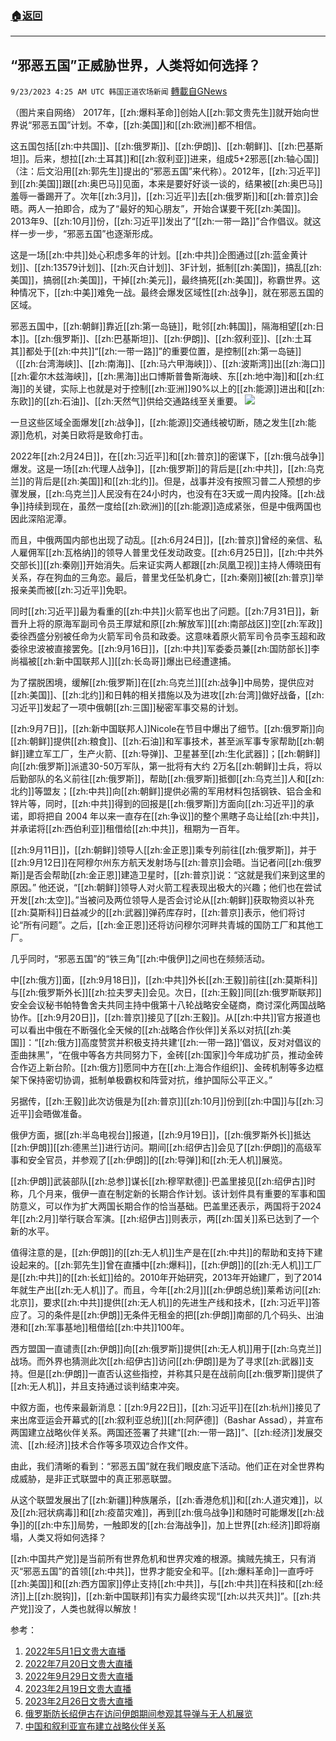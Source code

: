 ###  [:house:返回](README.md)
---


## “邪恶五国”正威胁世界，人类将如何选择？
`9/23/2023 4:25 AM UTC 韩国正道农场新闻` [轉載自GNews](https://gnews.org/articles/1729249)

（图片来自网络）
2017年，[[zh:爆料革命]]创始人[[zh:郭文贵先生]]就开始向世界说“邪恶五国”计划。不幸，[[zh:美国]]和[[zh:欧洲]]都不相信。

这五国包括[[zh:中共国]]、[[zh:俄罗斯]]、[[zh:伊朗]]、[[zh:朝鲜]]、[[zh:巴基斯坦]]。后来，想拉[[zh:土耳其]]和[[zh:叙利亚]]进来，组成5+2邪恶[[zh:轴心国]]（注：后文沿用[[zh:郭先生]]提出的“邪恶五国”来代称）。2012年，[[zh:习近平]]到[[zh:美国]]跟[[zh:奥巴马]]见面，本来是要好好谈一谈的，结果被[[zh:奥巴马]]羞辱一番踢开了。次年[[zh:3月]]，[[zh:习近平]]去[[zh:俄罗斯]]和[[zh:普京]]会晤。两人一拍即合，成为了“最好的知心朋友”，开始合谋要干死[[zh:美国]]。2013年9、[[zh:10月]]份，[[zh:习近平]]发出了“[[zh:一带一路]]”合作倡议。就这样一步一步，“邪恶五国”也逐渐形成。

这是一场[[zh:中共]]处心积虑多年的计划。[[zh:中共]]企图通过[[zh:蓝金黄计划]]、[[zh:13579计划]]、[[zh:灭白计划]]、3F计划，抵制[[zh:美国]]，搞乱[[zh:美国]]，搞弱[[zh:美国]]，干掉[[zh:美元]]，最终搞死[[zh:美国]]，称霸世界。这种情况下，[[zh:中美]]难免一战。最终会爆发区域性[[zh:战争]]，就在邪恶五国的区域。

邪恶五国中，[[zh:朝鲜]]靠近[[zh:第一岛链]]，毗邻[[zh:韩国]]，隔海相望[[zh:日本]]。[[zh:俄罗斯]]、[[zh:巴基斯坦]]、[[zh:伊朗]]、[[zh:叙利亚]]、[[zh:土耳其]]都处于[[zh:中共]]“[[zh:一带一路]]”的重要位置，是控制[[zh:第一岛链]]（[[zh:台湾海峡]]、[[zh:南海]]、[[zh:马六甲海峡]]）、[[zh:波斯湾]]出[[zh:海口]][[zh:霍尔木兹海峡]]，[[zh:黑海]]出口博斯普鲁斯海峡、东[[zh:地中海]]和[[zh:红海]]的关键，实际上也就是对于控制[[zh:亚洲]]90%以上的[[zh:能源]]进出和[[zh:东欧]]的[[zh:石油]]、[[zh:天然气]]供给交通路线至关重要。
![](https://i.imgur.com/H7bw7YB.jpg)

一旦这些区域全面爆发[[zh:战争]]，[[zh:能源]]交通线被切断，随之发生[[zh:能源]]危机，对美日欧将是致命打击。

2022年[[zh:2月24日]]，在[[zh:习近平]]和[[zh:普京]]的密谋下，[[zh:俄乌战争]]爆发。这是一场[[zh:代理人战争]]，[[zh:俄罗斯]]的背后是[[zh:中共]]，[[zh:乌克兰]]的背后是[[zh:美国]]和[[zh:北约]]。但是，战事并没有按照习普二人预想的步骤发展，[[zh:乌克兰]]人民没有在24小时内，也没有在3天或一周内投降。[[zh:战争]]持续到现在，虽然一度给[[zh:欧洲]]的[[zh:能源]]造成紧张，但是中俄两国也因此深陷泥潭。

而且，中俄两国内部也出现了动乱。[[zh:6月24日]]，[[zh:普京]]曾经的亲信、私人雇佣军[[zh:瓦格纳]]的领导人普里戈任发动政变。[[zh:6月25日]]，[[zh:中共外交部长]][[zh:秦刚]]开始消失。后来证实两人都跟[[zh:凤凰卫视]]主持人傅晓田有关系，存在狗血的三角恋。最后，普里戈任坠机身亡，[[zh:秦刚]]被[[zh:普京]]举报亲美而被[[zh:习近平]]免职。

同时[[zh:习近平]]最为看重的[[zh:中共]]火箭军也出了问题。[[zh:7月31日]]，新晋升上将的原海军副司令员王厚斌和原[[zh:解放军]][[zh:南部战区]]空[[zh:军政]]委徐西盛分别被任命为火箭军司令员和政委。这意味着原火箭军司令员李玉超和政委徐忠波被直接罢免。[[zh:9月16日]]，[[zh:中共]]军委委员兼[[zh:国防部长]]李尚福被[[zh:新中国联邦人]][[zh:长岛哥]]爆出已经遭逮捕。

为了摆脱困境，缓解[[zh:俄罗斯]]在[[zh:乌克兰]][[zh:战争]]中局势，提供应对[[zh:美国]]、[[zh:北约]]和日韩的相关措施以及为进攻[[zh:台湾]]做好战备，[[zh:习近平]]发起了一项中俄朝[[zh:三国]]秘密军事交易的计划。

[[zh:9月7日]]，[[zh:新中国联邦人]]Nicole在节目中爆出了细节。[[zh:俄罗斯]]向[[zh:朝鲜]]提供[[zh:粮食]]、[[zh:石油]]和军事技术，甚至派军事专家帮助[[zh:朝鲜]]建立军工厂，生产火箭、[[zh:导弹]]、卫星甚至[[zh:生化武器]]；[[zh:朝鲜]]向[[zh:俄罗斯]]派遣30-50万军队，第一批将有大约 2万名[[zh:朝鲜]]士兵，将以后勤部队的名义前往[[zh:俄罗斯]]，帮助[[zh:俄罗斯]]抵御[[zh:乌克兰]]人和[[zh:北约]]等盟友；[[zh:中共]]向[[zh:朝鲜]]提供必需的军用材料包括钢铁、铝合金和锌片等，同时，[[zh:中共]]得到的回报是[[zh:俄罗斯]]方面向[[zh:习近平]]的承诺，即将把自 2004 年以来一直存在[[zh:争议]]的整个黑瞎子岛让给[[zh:中共]]，并承诺将[[zh:西伯利亚]]租借给[[zh:中共]]，租期为一百年。

[[zh:9月11日]]，[[zh:朝鲜]]领导人[[zh:金正恩]]乘专列前往[[zh:俄罗斯]]，并于[[zh:9月12日]]在阿穆尔州东方航天发射场与[[zh:普京]]会晤。当记者问[[zh:俄罗斯]]是否会帮助[[zh:金正恩]]建造卫星时，[[zh:普京]]说：“这就是我们来到这里的原因。” 他还说，“[[zh:朝鲜]]领导人对火箭工程表现出极大的兴趣；他们也在尝试开发[[zh:太空]]。”当被问及两位领导人是否会讨论从[[zh:朝鲜]]获取物资以补充[[zh:莫斯科]]日益减少的[[zh:武器]]弹药库存时，[[zh:普京]]表示，他们将讨论“所有问题”。之后，[[zh:金正恩]]还将访问穆尔河畔共青城的国防工厂和其他工厂。

几乎同时，“邪恶五国”的“铁三角”[[zh:中俄伊]]之间也在频频活动。

中[[zh:俄方]]面，[[zh:9月18日]]，[[zh:中共]]外长[[zh:王毅]]前往[[zh:莫斯科]]与[[zh:俄罗斯外长]][[zh:拉夫罗夫]]会见。次日，[[zh:王毅]]同[[zh:俄罗斯联邦]]安全会议秘书帕特鲁舍夫共同主持中俄第十八轮战略安全磋商，商讨深化两国战略协作。[[zh:9月20日]]，[[zh:普京]]接见了[[zh:王毅]]。从[[zh:中共]]官方报道也可以看出中俄在不断强化全天候的[[zh:战略合作伙伴]]关系以对抗[[zh:美国]]：“[[zh:俄方]]高度赞赏并积极支持共建‘[[zh:一带一路]]’倡议，反对对倡议的歪曲抹黑”，“在俄中等各方共同努力下，金砖[[zh:国家]]今年成功扩员，推动金砖合作迈上新台阶。[[zh:俄方]]愿同中方在[[zh:上海合作组织]]、金砖机制等多边框架下保持密切协调，抵制单极霸权和阵营对抗，维护国际公平正义。”

另据传，[[zh:王毅]]此次访俄是为[[zh:普京]][[zh:10月]]份到[[zh:中国]]与[[zh:习近平]]会晤做准备。

俄伊方面，据[[zh:半岛电视台]]报道，[[zh:9月19日]]，[[zh:俄罗斯外长]]抵达[[zh:伊朗]][[zh:德黑兰]]进行访问。期间[[zh:绍伊古]]会见了[[zh:伊朗]]的高级军事和安全官员，并参观了[[zh:伊朗]]的[[zh:导弹]]和[[zh:无人机]]展览。

[[zh:伊朗]]武装部队[[zh:总参]]谋长[[zh:穆罕默德]]·巴盖里接见[[zh:绍伊古]]时称，几个月来，俄伊一直在制定新的长期合作计划。该计划件具有重要的军事和国防意义，可以作为扩大两国长期合作的恰当基础。巴盖里还表示，两国将于2024年[[zh:2月]]举行联合军演。[[zh:绍伊古]]则表示，两[[zh:国关]]系已达到了一个新的水平。

值得注意的是，[[zh:伊朗]]的[[zh:无人机]]生产是在[[zh:中共]]的帮助和支持下建设起来的。[[zh:郭先生]]曾在直播中[[zh:爆料]]，[[zh:伊朗]]的[[zh:无人机]]工厂是[[zh:中共]]的[[zh:长虹]]给的。2010年开始研究，2013年开始建厂，到了2014年就生产出[[zh:无人机]]了。而且，今年[[zh:2月]][[zh:伊朗总统]]莱希访问[[zh:北京]]，要求[[zh:中共]]提供[[zh:无人机]]的先进生产线和技术，[[zh:习近平]]答应了。习的条件是[[zh:伊朗]]无条件无租金的把[[zh:伊朗]]南部的几个码头、出油港和[[zh:军事基地]]租借给[[zh:中共]]100年。

西方盟国一直谴责[[zh:伊朗]]向[[zh:俄罗斯]]提供[[zh:无人机]]用于[[zh:乌克兰]]战场。而外界也猜测此次[[zh:绍伊古]]访问[[zh:伊朗]]是为了寻求[[zh:武器]]支持。但是[[zh:伊朗]]一直否认这些指控，并称其只是在战前向[[zh:俄罗斯]]提供了[[zh:无人机]]，并且支持通过谈判结束冲突。

中叙方面，也传来最新消息：[[zh:9月22日]]，[[zh:习近平]]在[[zh:杭州]]接见了来出席亚运会开幕式的[[zh:叙利亚总统]][[zh:阿萨德]]（Bashar Assad），并宣布两国建立战略伙伴关系。两国还签署了共建“[[zh:一带一路]]”、[[zh:经济]]发展交流、[[zh:经济]]技术合作等多项双边合作文件。

由此，我们清晰的看到：“邪恶五国”就在我们眼皮底下活动。他们正在对全世界构成威胁，是非正式联盟中的真正邪恶联盟。

从这个联盟发展出了[[zh:新疆]]种族屠杀，[[zh:香港危机]]和[[zh:人道灾难]]，以及[[zh:冠状病毒]]和[[zh:疫苗灾难]]，再到[[zh:俄乌战争]]和随时可能爆发[[zh:战争]]的[[zh:中东]]局势，一触即发的[[zh:台海战争]]，加上世界[[zh:经济]]即将崩塌，人类又将如何选择？

[[zh:中国共产党]]是当前所有世界危机和世界灾难的根源。擒贼先擒王，只有消灭“邪恶五国”的首领[[zh:中共]]，世界才能安全和平。[[zh:爆料革命]]一直呼吁[[zh:美国]]和[[zh:西方国家]]停止支持[[zh:中共]]，与[[zh:中共]]在科技和[[zh:经济]]上[[zh:脱钩]]，[[zh:新中国联邦]]有实力最终实现“[[zh:以共灭共]]”。[[zh:共产党]]没了，人类也就得以解放！

参考：

1. [2022年5月1日文贵大直播](https://gnews.org/m/1091523)
2. [2022年7月20日文贵大直播](https://gnews.org/m/1637270)
3. [2022年9月29日文贵大直播](https://gnews.org/m/1092304)
4. [2023年2月19日文贵大直播](https://gnews.org/m/1098213)
5. [2023年2月26日文贵大直播](https://gnews.org/m/1098229)
6. [俄罗斯防长绍伊古在访问伊朗期间参观其导弹与无人机展览](https://chinese.aljazeera.net/news/military/2023/9/21/%E4%BF%84%E7%BD%97%E6%96%AF%E9%98%B2%E9%95%BF%E7%BB%8D%E4%BC%8A%E5%8F%A4%E5%9C%A8%E8%AE%BF%E9%97%AE%E4%BC%8A%E6%9C%97%E6%9C%9F%E9%97%B4%E5%8F%82%E8%A7%82%E5%85%B6%E5%AF%BC%E5%BC%B9%E4%B8%8E%E6%97%A0) 
7. [中国和叙利亚宣布建立战略伙伴关系](https://gnews.org/m/1727729)
